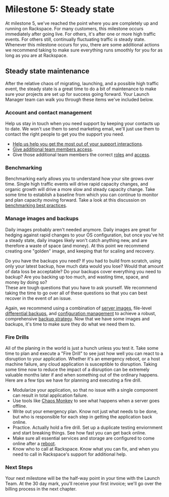 # Milestone 5:  Steady state

At milestone 5, we've reached the point where you are completely up and running on Rackspace. For many customers, this milestone occurs immediately after going live. For others, it's after one or more high traffic events. For others still, continually fluctuating traffic *is* steady state. Whenever this milestone occurs for you, there are some additional actions we recommend taking to make sure everything runs smoothly for you for as long as you are at Rackspace.

## Steady state maintenance

After the relative chaos of migrating, launching, and a possible high traffic event, the steady state is a great time to do a bit of maintenance to make sure your projects are set up for success going forward. Your Launch Manager team can walk you through these items we've included below.

### Account and contact management  

Help us stay in touch when you need support by keeping your contacts up to date. We won't use them to send marketing email, we'll just use them to contact the right people to get you the support you need.

* [Help us help you get the most out of your support interactions][1].
* [Give additional team members access][2].
* Give those additional team members the correct [roles][3] and [access][4].


### Benchmarking

Benchmarking early allows you to understand how your site grows over time. Single high traffic events will drive rapid capacity changes, and organic growth will drive a more slow and steady capacity change. Take some time to establish a baseline from which you can continue to monitor and plan capacity moving forward. Take a look at this discussion on [benchmarking best practices][5].

### Manage images and backups

Daily images probably aren't needed anymore. Daily images are great for hedging against rapid changes to your OS configuration, but once you've hit a steady state, daily images likely won't catch anything new, and are therefore a waste of space (and money). At this point we recommend creating one "golden" image, and keeping that for scaling and recovery.

Do you have the backups you need? If you had to build from scratch, using only your latest backup, how much data would you lose? Would that amount of data loss be acceptable? Do your backups cover everything you need to backup? Are you backing up too much, and wasting time, space, and money by doing so?  
These are tough questions that you have to ask yourself. We recommend taking the time to go over all of these questions so that you can best recover in the event of an issue.

Again, we recommend using a combination of [server images][6], file-level [differential backups][7], and [configuration management][8] to achieve a robust, comprehensive [backup strategy][9]. Now that we have some images and backups, it's time to make sure they do what we need them to.

### Fire Drills

All of the planing in the world is just a hunch unless you test it. Take some time to plan and execute a "Fire Drill" to see just how well you can react to a disruption to your application.  Whether it's an emergency reboot, or a host machine failure, any cloud application is susceptible to disruption. Taking some time now to reduce the impact of a disruption can be extremely valuable months later if and when something out of the ordinary happens. Here are a few tips we have for planning and executing a fire drill.

* Modularize your application, so that no issue with a single component can result in total application failure.
* Use tools like [Chaos Monkey][10] to see what happens when a server goes offline.
* Write out your emergency plan. Know not just what needs to be done, but who is responsible for each step in getting the application back online.
* Practice. Actually hold a fire drill. Set up a duplicate testing enviornment and start breaking things. See how fast you can get back online.
* Make sure all essential services and storage are configured to come online after a [reboot][11].
* Know who to call at Rackspace. Know what you can fix, and when you need to call in Rackspace's support for additional help.

<!-- Hide this in the print version <iframe src="http://www.slideshare.net/AndrewDrewCox/slideshelf" width="760px" height="570px" frameborder="0" marginwidth="0" marginheight="0" scrolling="no" style="border:none;" allowfullscreen webkitallowfullscreen mozallowfullscreen></iframe> -->

### Next Steps

Your next milestone will be the half-way point in your time with the Launch Team. At the 30 day mark, you'll receive your first invoice; we'll go over the billing process in the next chapter.


[1]: https://community.rackspace.com/general/f/34/t/4677
[2]: https://community.rackspace.com/products/f/54/t/4551
[3]: https://community.rackspace.com/general/f/34/t/59
[4]: https://www.rackspace.com/knowledge_center/article/overview-role-based-access-control-rbac
[5]: https://youtu.be/zhi8E15_yEQ
[6]: http://www.rackspace.com/knowledge_center/article/create-an-image-of-a-server-and-restore-a-server-from-a-saved-image
[7]: http://www.rackspace.com/knowledge_center/article/rackspace-cloud-backup-create-a-backup-0
[8]: https://developer.rackspace.com/blog/devops-automation-series-images-vs-config-management/
[9]: http://www.rackspace.com/blog/backup-strategies-for-cloud-web-apps-google-hangout-recap/
[10]: https://github.com/Netflix/SimianArmy/wiki/Chaos-Monkey
[11]: https://community.rackspace.com/products/f/54/t/4319
